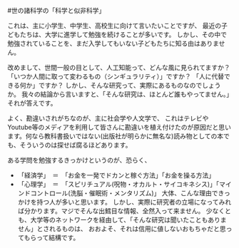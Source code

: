 #世の諸科学の「科学と似非科学」

これは、主に小学生、中学生、高校生に向けて言いたいことですが、
最近の子どもたちは、大学に進学して勉強を続けることが多いです。
しかし、その中で勉強されていることを、まだ入学してもいない子どもたちに知る由はありません。

改めまして、世間一般の目として、人工知能って、どんな風に見られてますか？
「いつか人間に取って変わるもの（シンギュラリティ）」ですか？
「人に代替できる何か」ですか？
しかし、そんな研究って、実際にあるものなのでしょうか。
我々の結論から言いますと、「そんな研究は、ほとんど誰もやってません。」それが答えです。


よく、勘違いされがちなのが、主に社会学や人文学で、
これはテレビやYoutube等のメディアを利用して皆さんに勘違いを植え付けたのが原因だと思います。何なら教科書扱いではない(出版社が明らかに無名な)読み物としての本でも、そういうのは探せば腐るほどあります。

ある学問を勉強するきっかけというのが、恐らく、
- 「経済学」　＝　「お金を一発でドカンと稼ぐ方法」「お金を操る方法」
- 「心理学」　＝　「スピリチュアル(呪物・オカルト・サイコキネシス)」「マインドコントロール(洗脳・催眠術・メンタリズム)」
大体、こんな理由できっかけを持つ人が多いと思います。
しかし、実際に研究者の立場になってみれば分かります。マジでそんな出鱈目な情報、全然入って来ません。
少なくとも、大学等のネットワークを経由して、「そんな研究は聞いたこともありません」とされるものは、
おおよそ、それは信用に値しないおもちゃだと思ってもらって結構です。
